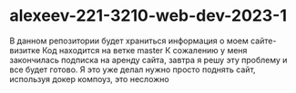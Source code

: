 # alexeev-221-3210-web-dev-2023-1
В данном репозитории будет храниться информация о моем сайте-визитке
Код находится на ветке master
К сожалению у меня закончилась подписка на аренду сайта, завтра я решу эту проблему и все будет готово.
Я это уже делал нужно просто поднять сайт, используя докер компоуз, это несложно
